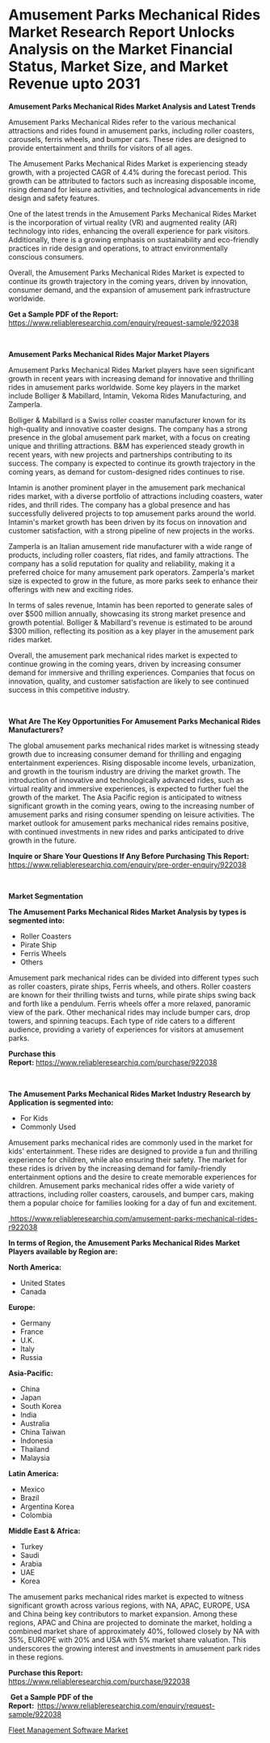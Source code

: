 <p><h1>Amusement Parks Mechanical Rides Market Research Report Unlocks Analysis on the Market Financial Status, Market Size, and Market Revenue upto 2031</h1></p><p><strong>Amusement Parks Mechanical Rides Market Analysis and Latest Trends</strong></p>
<p><p>Amusement Parks Mechanical Rides refer to the various mechanical attractions and rides found in amusement parks, including roller coasters, carousels, ferris wheels, and bumper cars. These rides are designed to provide entertainment and thrills for visitors of all ages.</p><p>The Amusement Parks Mechanical Rides Market is experiencing steady growth, with a projected CAGR of 4.4% during the forecast period. This growth can be attributed to factors such as increasing disposable income, rising demand for leisure activities, and technological advancements in ride design and safety features.</p><p>One of the latest trends in the Amusement Parks Mechanical Rides Market is the incorporation of virtual reality (VR) and augmented reality (AR) technology into rides, enhancing the overall experience for park visitors. Additionally, there is a growing emphasis on sustainability and eco-friendly practices in ride design and operations, to attract environmentally conscious consumers.</p><p>Overall, the Amusement Parks Mechanical Rides Market is expected to continue its growth trajectory in the coming years, driven by innovation, consumer demand, and the expansion of amusement park infrastructure worldwide.</p></p>
<p><strong>Get a Sample PDF of the Report:&nbsp;</strong> <a href="https://www.reliableresearchiq.com/enquiry/request-sample/922038">https://www.reliableresearchiq.com/enquiry/request-sample/922038</a></p>
<p>&nbsp;</p>
<p><strong>Amusement Parks Mechanical Rides Major Market Players</strong></p>
<p><p>Amusement Parks Mechanical Rides Market players have seen significant growth in recent years with increasing demand for innovative and thrilling rides in amusement parks worldwide. Some key players in the market include Bolliger & Mabillard, Intamin, Vekoma Rides Manufacturing, and Zamperla.</p><p>Bolliger & Mabillard is a Swiss roller coaster manufacturer known for its high-quality and innovative coaster designs. The company has a strong presence in the global amusement park market, with a focus on creating unique and thrilling attractions. B&M has experienced steady growth in recent years, with new projects and partnerships contributing to its success. The company is expected to continue its growth trajectory in the coming years, as demand for custom-designed rides continues to rise.</p><p>Intamin is another prominent player in the amusement park mechanical rides market, with a diverse portfolio of attractions including coasters, water rides, and thrill rides. The company has a global presence and has successfully delivered projects to top amusement parks around the world. Intamin's market growth has been driven by its focus on innovation and customer satisfaction, with a strong pipeline of new projects in the works.</p><p>Zamperla is an Italian amusement ride manufacturer with a wide range of products, including roller coasters, flat rides, and family attractions. The company has a solid reputation for quality and reliability, making it a preferred choice for many amusement park operators. Zamperla's market size is expected to grow in the future, as more parks seek to enhance their offerings with new and exciting rides.</p><p>In terms of sales revenue, Intamin has been reported to generate sales of over $500 million annually, showcasing its strong market presence and growth potential. Bolliger & Mabillard's revenue is estimated to be around $300 million, reflecting its position as a key player in the amusement park rides market.</p><p>Overall, the amusement park mechanical rides market is expected to continue growing in the coming years, driven by increasing consumer demand for immersive and thrilling experiences. Companies that focus on innovation, quality, and customer satisfaction are likely to see continued success in this competitive industry.</p></p>
<p>&nbsp;</p>
<p><strong>What Are The Key Opportunities For Amusement Parks Mechanical Rides Manufacturers?</strong></p>
<p><p>The global amusement parks mechanical rides market is witnessing steady growth due to increasing consumer demand for thrilling and engaging entertainment experiences. Rising disposable income levels, urbanization, and growth in the tourism industry are driving the market growth. The introduction of innovative and technologically advanced rides, such as virtual reality and immersive experiences, is expected to further fuel the growth of the market. The Asia Pacific region is anticipated to witness significant growth in the coming years, owing to the increasing number of amusement parks and rising consumer spending on leisure activities. The market outlook for amusement parks mechanical rides remains positive, with continued investments in new rides and parks anticipated to drive growth in the future.</p></p>
<p><strong>Inquire or Share Your Questions If Any Before Purchasing This Report:</strong> <a href="https://www.reliableresearchiq.com/enquiry/pre-order-enquiry/922038">https://www.reliableresearchiq.com/enquiry/pre-order-enquiry/922038</a></p>
<p>&nbsp;</p>
<p><strong>Market Segmentation</strong></p>
<p><strong>The Amusement Parks Mechanical Rides Market Analysis by types is segmented into:</strong></p>
<p><ul><li>Roller Coasters</li><li>Pirate Ship</li><li>Ferris Wheels</li><li>Others</li></ul></p>
<p><p>Amusement park mechanical rides can be divided into different types such as roller coasters, pirate ships, Ferris wheels, and others. Roller coasters are known for their thrilling twists and turns, while pirate ships swing back and forth like a pendulum. Ferris wheels offer a more relaxed, panoramic view of the park. Other mechanical rides may include bumper cars, drop towers, and spinning teacups. Each type of ride caters to a different audience, providing a variety of experiences for visitors at amusement parks.</p></p>
<p><strong>Purchase this Report:&nbsp;</strong><a href="https://www.reliableresearchiq.com/purchase/922038">https://www.reliableresearchiq.com/purchase/922038</a></p>
<p>&nbsp;</p>
<p><strong>The Amusement Parks Mechanical Rides Market Industry Research by Application is segmented into:</strong></p>
<p><ul><li>For Kids</li><li>Commonly Used</li></ul></p>
<p><p>Amusement parks mechanical rides are commonly used in the market for kids' entertainment. These rides are designed to provide a fun and thrilling experience for children, while also ensuring their safety. The market for these rides is driven by the increasing demand for family-friendly entertainment options and the desire to create memorable experiences for children. Amusement parks mechanical rides offer a wide variety of attractions, including roller coasters, carousels, and bumper cars, making them a popular choice for families looking for a day of fun and excitement.</p></p>
<p><a href="https://www.reliableresearchiq.com/amusement-parks-mechanical-rides-r922038">&nbsp;https://www.reliableresearchiq.com/amusement-parks-mechanical-rides-r922038</a></p>
<p><strong>In terms of Region, the Amusement Parks Mechanical Rides Market Players available by Region are:</strong></p>
<p>
    <p> <strong> North America: </strong>
        <ul>
            <li>United States</li>
            <li>Canada</li>
        </ul>
        </p> 
    <p> <strong> Europe: </strong>
        <ul>
            <li>Germany</li>
            <li>France</li>
            <li>U.K.</li>
            <li>Italy</li>
            <li>Russia</li>
        </ul>
        </p> 
    <p> <strong> Asia-Pacific: </strong>
        <ul>
            <li>China</li>
            <li>Japan</li>
            <li>South Korea</li>
            <li>India</li>
            <li>Australia</li>
            <li>China Taiwan</li>
            <li>Indonesia</li>
            <li>Thailand</li>
            <li>Malaysia</li>
        </ul>
        </p> 
    <p> <strong> Latin America: </strong>
        <ul>
            <li>Mexico</li>
            <li>Brazil</li>
            <li>Argentina Korea</li>
            <li>Colombia</li>
        </ul>
        </p> 
    <p> <strong> Middle East & Africa: </strong>
        <ul>
            <li>Turkey</li>
            <li>Saudi</li>
            <li>Arabia</li>
            <li>UAE</li>
            <li>Korea</li>
        </ul>
    </p>
    </p>
<p><p>The amusement parks mechanical rides market is expected to witness significant growth across various regions, with NA, APAC, EUROPE, USA and China being key contributors to market expansion. Among these regions, APAC and China are projected to dominate the market, holding a combined market share of approximately 40%, followed closely by NA with 35%, EUROPE with 20% and USA with 5% market share valuation. This underscores the growing interest and investments in amusement park rides in these regions.</p></p>
<p><strong>Purchase this Report: </strong><a href="https://www.reliableresearchiq.com/purchase/922038">https://www.reliableresearchiq.com/purchase/922038</a></p>
<p>&nbsp;<strong>Get a Sample PDF of the Report:&nbsp;&nbsp;</strong><a href="https://www.reliableresearchiq.com/enquiry/request-sample/922038">https://www.reliableresearchiq.com/enquiry/request-sample/922038</a></p>
<p><strong></strong></p>
<p><p><a href="https://github.com/jakobeblake56/Market-Research-Report-List-1/blob/main/fleet-management-software-market.md">Fleet Management Software Market</a></p></p>